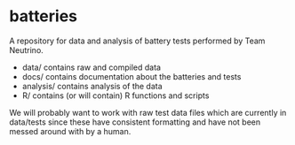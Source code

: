 # batteries

A repository for data and analysis of battery tests performed by Team Neutrino.

- data/ contains raw and compiled data
- docs/ contains documentation about the batteries and tests
- analysis/ contains analysis of the data
- R/ contains (or will contain) R functions and scripts

We will probably want to work with raw test data files which are currently in
data/tests since these have consistent formatting and have not been messed 
around with by a human. 

